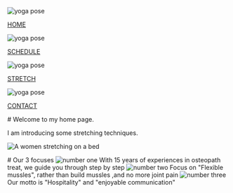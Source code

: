 

<div class="row text-center">
<div>
<img src="/images/yoga/yoga-pose-01.jpg" alt="yoga pose" title="Home">
<p><a href="Week07-Markdown/Welcome.html">HOME</a></p>
</div>
<div>
<img src="/images/yoga/yoga-pose-01.jpg" alt="yoga pose" title="Schedule">
<p><a href="Week07-Markdown/Schedule.html">SCHEDULE</a></p>
</div>
<div>
<img src="/images/yoga/yoga-pose-01.jpg" alt="yoga pose" title="Stretch">
<p><a href="Week07-Markdown/Stretch-Home.html">STRETCH</a></p>
</div>
<div>
<img src="/images/yoga/yoga-pose-01.jpg" alt="yoga pose" title="Contact">
<p><a href="Week07-Markdown/contact-us.html">CONTACT</a></p>
</div>
</div>



<p>
# Welcome to my home page.

I am introducing some stretching techniques.
</p>

<img src="/images/yoga/stretch-on-a-bed.jpg" alt="A women stretching on a bed" title="A woman stretching">

<p>
# Our 3 focuses

<img src="/images/one.png" alt="number one" title="one">
With 15 years of experiences in osteopath treat, we guide you through step by step

<img src="/images/two.png" alt="number two" title="two">
Focus on "Flexible mussles", rather than build mussles ,and no more joint pain

<img src="/images/three.png" alt="number three" title="three">
Our motto is "Hospitality" and "enjoyable communication"

</p>
